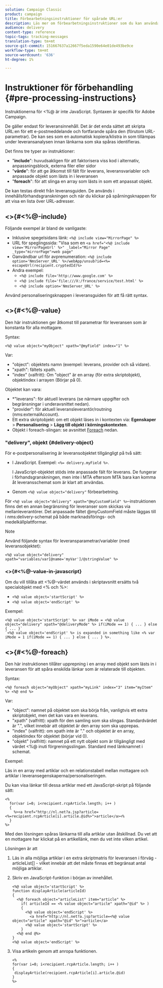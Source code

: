 ```yaml
---
solution: Campaign Classic
product: campaign
title: Förbearbetningsinstruktioner för spårade URL:er
description: Läs mer om förbearbetningsinstruktioner som du kan använda för att skripta URL:en för ett e-postmeddelande och fortfarande spåra den.
audience: delivery
content-type: reference
topic-tags: tracking-messages
translation-type: tm+mt
source-git-commit: 151667637a12667f5eda1590e64e01de493be9ce
workflow-type: tm+mt
source-wordcount: '636'
ht-degree: 1%

---
```



# Instruktioner för förbehandling {#pre-processing-instructions}

Instruktionerna för &lt;%@ är inte JavaScript. Syntaxen är specifik för Adobe Campaign.

De gäller endast för leveransinnehåll. Det är det enda sättet att skripta URL:en för ett e-postmeddelande och fortfarande spåra den (förutom URL-parametrar). De kan ses som en automatisk kopiera/klistra in som tillämpas under leveransanalysen innan länkarna som ska spåras identifieras.

Det finns tre typer av instruktioner:

* &quot;**include**&quot;: huvudsakligen för att faktorisera viss kod i alternativ, anpassningsblock, externa filer eller sidor
* &quot;**värde**&quot;: för att ge åtkomst till fält för leverans, leveransvariabler och anpassade objekt som lästs in i leveransen
* &quot;**foreach**&quot;: för att slinga en array som lästs in som ett anpassat objekt.

De kan testas direkt från leveransguiden. De används i innehållsförhandsgranskningen och när du klickar på spårningsknappen för att visa en lista över URL-adresser.

## &lt;>{#<%@-include}

Följande exempel är bland de vanligaste:

* Inklusive spegelsidans länk: `<%@ include view="MirrorPage" %>`
* URL för speglingssida: &quot;Visa som en `<a href="<%@ include view='MirrorPageUrl' %>" _label="Mirror Page" _type="mirrorPage">web page"`
* Oanvändbar url för avprenumeration: `<%@ include option='NmsServer_URL' %>/webApp/unsub?id=<%= escapeUrl(recipient.cryptedId)%>`
* Andra exempel:
   * `<%@ include file='http://www.google.com' %>`
   * `<%@ include file='file:///X:/france/service/test.html' %>`
   * `<%@ include option='NmsServer_URL' %>`

Använd personaliseringsknappen i leveransguiden för att få rätt syntax.

## &lt;>{#<%@-value}

Den här instruktionen ger åtkomst till parametrar för leveransen som är konstanta för alla mottagare.

Syntax:

`<%@ value object="myObject" xpath="@myField" index="1" %>`

Var:

* &quot;object&quot;: objektets namn (exempel: leverans, provider och så vidare).
* &quot;xpath&quot;: fältets xpath.
* &quot;index&quot; (valfritt): Om &quot;object&quot; är en array (för extra skriptobjekt), objektindex i arrayen (Börjar på 0).

Objektet kan vara:

* *&quot;leverans&quot;: för aktuell leverans (se närmare uppgifter och begränsningar i underavsnittet nedan).
* &quot;provider&quot;: för aktuell leveransleverantör/routning (nms:externalAccount).
* Ett extra skriptobjekt: om ett objekt läses in i kontexten via: **Egenskaper** > **Personalisering** > **Lägg till objekt i körningskontexten**.
* Objekt i foreach-slingan: se avsnittet [Foreach](#<%@-foreach) nedan.

### &quot;delivery&quot;, objekt {#delivery-object}

För e-postpersonalisering är leveransobjektet tillgängligt på två sätt:

* I JavaScript. Exempel: `<%= delivery.myField %>`.

   I JavaScript-objektet stöds inte anpassade fält för leverans. De fungerar i förhandsgranskningen, men inte i MTA eftersom MTA bara kan komma åt leveransschemat som är klart att användas.

* Genom `<%@ value object="delivery"` förbearbetning.

För `<%@ value object="delivery" xpath="@myCustomField" %>`-instruktionen finns det en annan begränsning för leveranser som skickas via mellanleverantörer. Det anpassade fältet @myCustomField måste läggas till i nms:delivery-schemat på både marknadsförings- och medelkällplattformar.

>[!NOTE]
>
>Använd följande syntax för leveransparametrar/variabler (med leveransobjektet):
>
>`<%@ value object="delivery" xpath="variables/var[@name='myVar']/@stringValue" %>`

### &lt;>{#<%@-value-in-javascript}

Om du vill tillåta att &lt;%@-värdet används i skriptavsnitt ersätts två specialobjekt med &lt;% och %>:

* `<%@ value object='startScript' %>`
* `<%@ value object='endScript' %>`

Exempel:

```
<%@ value object='startScript' %> var iMode = <%@ value object="delivery" xpath="@deliveryMode" %> if(iMode == 1) { ... } else { ... }`
`<%@ value object='endScript' %> is expanded in something like <% var iMode = 1 if(iMode == 1) { ... } else { ... } %>.
```

## &lt;>{#<%@-foreach}

Den här instruktionen tillåter upprepning i en array med objekt som lästs in i leveransen för att spåra enskilda länkar som är relaterade till objekten.

Syntax:

`<%@ foreach object="myObject" xpath="myLink" index="3" item="myItem" %> <%@ end %>`

Var:

* &quot;object&quot;: namnet på objektet som ska börja från, vanligtvis ett extra skriptobjekt, men det kan vara en leverans.
* &quot;xpath&quot; (valfritt): xpath för den samling som ska slingas. Standardvärdet är &quot;.&quot;, vilket innebär att objektet är den array som ska upprepas.
* &quot;index&quot; (valfritt): om xpath inte är &quot;.&quot; och objektet är en array, objektindex för objektet (börjar vid 0).
* &quot;objekt&quot; (valfritt): namnet på ett nytt objekt som är tillgängligt med värdet &lt;%@ inuti förgreningsslingan. Standard med länknamnet i schemat.

Exempel:

Läs in en array med artiklar och en relationstabell mellan mottagare och artiklar i leveransegenskaperna/personaliseringen.

Du kan visa länkar till dessa artiklar med ett JavaScript-skript på följande sätt:

```
<%
  for(var i=0; i<recipient.rcpArticle.length; i++ )
  {
    %><a href="http://nl.net?a.jsp?article=<%=recipient.rcpArticle[i].article.@id%>">article</a><%
  }
%>
```

Med den lösningen spåras länkarna till alla artiklar utan åtskillnad. Du vet att en mottagare har klickat på en artikellänk, men du vet inte vilken artikel.

Lösningen är att

1. Läs in alla möjliga artiklar i en extra skriptmatris för leveransen i förväg - articleList[] - vilket innebär att det måste finnas ett begränsat antal möjliga artiklar.
1. Skriv en JavaScript-funktion i början av innehållet.

   ```
   <%@ value object='startScript' %>
   function displayArticle(articleId)
   {
     <%@ foreach object="articleList" item="article" %>
       if( articleId == <% value object="article" xpath="@id" %> ) 
       {
         <%@ value object='endScript' %>
           <a href="http://nl.net?a.jsp?article=<%@ value object="article" xpath="@id" %>">article</a>
         <%@ value object='startScript' %>
       } 
     <%@ end @%>
   }
   <%@ value object='endScript' %>
   ```
1. Visa artikeln genom att anropa funktionen.

   ```
   <%
   for(var i=0; i<recipient.rcpArticle.length; i++ )
   {
    displayArticle(recipient.rcpArticle[i].article.@id)
   }
   %>
   ```

